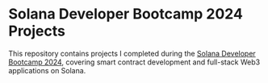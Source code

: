 # Solana Developer Bootcamp 2024 Projects

This repository contains projects I completed during the [Solana Developer Bootcamp 2024](https://www.youtube.com/playlist?list=PLilwLeBwGuK7HN8ZnXpGAD9q6i4syhnVc), covering smart contract development and full-stack Web3 applications on Solana.
